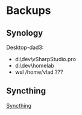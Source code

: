 # Backups

## Synology

Desktop-dad3:

* d:\dev\vSharpStudio.pro
* d:\dev\homelab
* wsl /home/vlad ???

## Syncthing

[Syncthing](https://syncthing.net/)

